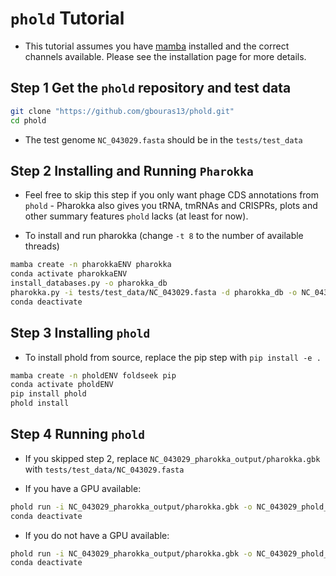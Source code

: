 # `phold` Tutorial

* This tutorial assumes you have [mamba](https://github.com/conda-forge/miniforge) installed and the correct channels available. Please see the installation page for more details.

## Step 1 Get the `phold` repository and test data

```bash
git clone "https://github.com/gbouras13/phold.git"
cd phold
```

* The test genome `NC_043029.fasta` should be in the `tests/test_data`

## Step 2 Installing and Running `Pharokka`

* Feel free to skip this step if you only want phage CDS annotations from `phold` - Pharokka also gives you tRNA, tmRNAs and CRISPRs, plots and other summary features `phold` lacks (at least for now).


* To install and run pharokka (change `-t 8` to the number of available threads)

```bash
mamba create -n pharokkaENV pharokka
conda activate pharokkaENV
install_databases.py -o pharokka_db
pharokka.py -i tests/test_data/NC_043029.fasta -d pharokka_db -o NC_043029_pharokka_output -t 8 --fast
conda deactivate
```

## Step 3 Installing `phold`

* To install phold from source, replace the pip step with `pip install -e .`

```bash
mamba create -n pholdENV foldseek pip
conda activate pholdENV
pip install phold 
phold install
```

## Step 4 Running `phold`

* If you skipped step 2, replace `NC_043029_pharokka_output/pharokka.gbk` with `tests/test_data/NC_043029.fasta`

* If you have a GPU available:

```bash
phold run -i NC_043029_pharokka_output/pharokka.gbk -o NC_043029_phold_output -t 8 -p NC_043029
conda deactivate
```

* If you do not have a GPU available:

```bash
phold run -i NC_043029_pharokka_output/pharokka.gbk -o NC_043029_phold_output -t 8 -p NC_043029 --cpu
conda deactivate
```